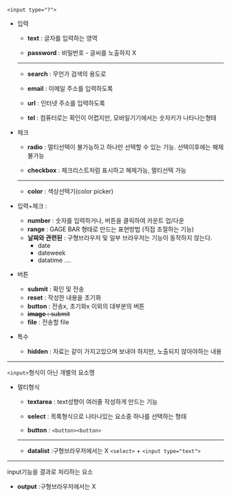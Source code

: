 `<input type="?">`

- 입력
  - **text** : 글자를 입력하는 영역
  
  - **password** : 비밀번호 - 글씨를 노출하지 X 
  
  - ---
  
  - **search** : 무언가 검색의 용도로
  
  - **email** : 이메일 주소를 입력하도록 
  
  - **url** : 인터넷 주소를 입력하도록
  
  - **tel** : 컴퓨터로는 확인이 어렵지만, 모바일기기에서는 숫자키가 나타나는형태
  
- 체크
  - **radio** : 멀티선택이 불가능하고 하나만 선택할 수 있는 기능. 선택이후에는 해제 불가능
  
  - **checkbox** : 체크리스트처럼 표시하고 해제가능, 멀티선택 가능
  
  - ---
  
  - **color** : 색상선택기(color picker)
  
- 입력+체크 :

  - **number** : 숫자를 입력하거나, 버튼을 클릭하여 카운트 업/다운
  - **range** : GAGE BAR 형태로 만드는 표현방법 (직접 조절하는 기능)
  - **날짜와 관련된** : 구형브라우저 및 일부 브라우저는 기능이 동작하지 않는다.
    - date
    - dateweek
    - datatime ....

- 버튼
  - **submit** : 확인 및 전송
  - **reset** : 작성한 내용을  초기화
  - **button** : 전송x, 초기화x 이외의 대부분의 버튼
  - ~~**image** : submit~~
  - **file** : 전송할 file
  
- 특수
  - **hidden** : 자료는 같이 가지고있으며 보내야 하지만, 노출되지 않아야하는 내용

---

`<input>`형식이 아닌 개별의 요소명

- 멀티형식

  - **textarea** : text성향이 여러줄 작성하게 만드는 기능
  
  - **select** : 목록형식으로 나타나있는 요소중 하나를 선택하는 형태

  - **button** :  `<button><button>`
  
  - ---
  
  - **datalist** :구형브라우저에서는 X `<select>` + `<input type="text">`
  
- ---

  input기능을 결과로 처리하는 요소

  - **output** :구형브라우저에서는 X



